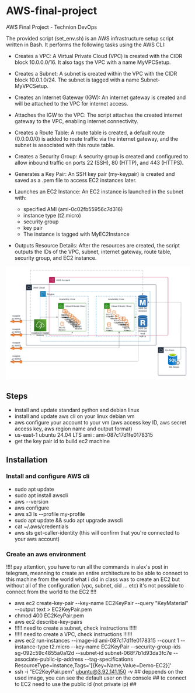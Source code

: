 # AWS-final-project
AWS Final Project - Technion DevOps

The provided script (set_env.sh) is an AWS infrastructure setup script written in Bash. 
It performs the following tasks using the AWS CLI:

- Creates a VPC: A Virtual Private Cloud (VPC) is created with the CIDR block 10.0.0.0/16. It also tags the VPC with a name MyVPCSetup.

- Creates a Subnet: A subnet is created within the VPC with the CIDR block 10.0.1.0/24. The subnet is tagged with a name Subnet-MyVPCSetup.

- Creates an Internet Gateway (IGW): An internet gateway is created and will be attached to the VPC for internet access.

- Attaches the IGW to the VPC: The script attaches the created internet gateway to the VPC, enabling internet connectivity.

- Creates a Route Table: A route table is created, a default route (0.0.0.0/0) is added to route traffic via the internet gateway, and the subnet is associated with this route table.

- Creates a Security Group: A security group is created and configured to allow inbound traffic on ports 22 (SSH), 80 (HTTP), and 443 (HTTPS).

- Generates a Key Pair: An SSH key pair (my-keypair) is created and saved as a .pem file to access EC2 instances later.

- Launches an EC2 Instance: An EC2 instance is launched in the subnet with:
  - specified AMI (ami-0c02fb55956c7d316)
  - instance type (t2.micro)
  - security group
  - key pair
  - The instance is tagged with MyEC2Instance

- Outputs Resource Details: After the resources are created, the script outputs the IDs of the VPC, subnet, internet gateway, route table, security group, and EC2 instance.

![AWS Arch](course_HA_example.png)

## Steps 

- install and update standard python and debian linux
- install and update aws cli on your linux debian vm
- aws configure your account to your vm (aws access key ID, aws secret access key, aws region name and output format)
- us-east-1 ubuntu 24.04 LTS ami : ami-087c17d1fe0178315
- get the key pair id to build ec2 machine 

## Installation 

### Install and configure AWS cli 

- sudo apt update
- sudo apt install awscli
- aws --version
- aws configure
- aws s3 ls --profile my-profile
- sudo apt update && sudo apt upgrade awscli
- cat ~/.aws/credentials
- aws sts get-caller-identity (this will confirm that you're connected to your aws account)

### Create an aws environment 
!!!! pay attention, you have to run all the commands in alex's post in telegram, meanning to create an entire architecture to be able to connect to this machine from the world
what i did in class was to create an EC2 but without all of the configuration (vpc, subnet, cid ... etc) it's not possible to connect from the world to the EC2 !!!!


- aws ec2 create-key-pair --key-name EC2KeyPair --query "KeyMaterial" --output text > EC2KeyPair.pem
- chmod 400 EC2KeyPair.pem
- aws ec2 describe-key-pairs
- !!!!! need to create a subnet, check instructions !!!!!
- !!!!! need to create a VPC, check instructions !!!!!!
- aws ec2 run-instances --image-id ami-087c17d1fe0178315 --count 1 --instance-type t2.micro --key-name EC2KeyPair  --security-group-ids sg-092c59c4855a0a12d --subnet-id subnet-068f7b1d93da3fc7e --associate-public-ip-address --tag-specifications ResourceType=instance,Tags='[{Key=Name,Value=Demo-EC2}]'
-  ssh -i "EC2KeyPair.pem" ubuntu@3.92.141.150 -v ## deppends on the used image, you can see the default user on the console ## to connect to EC2 need to use the public id (not private ip) ##
